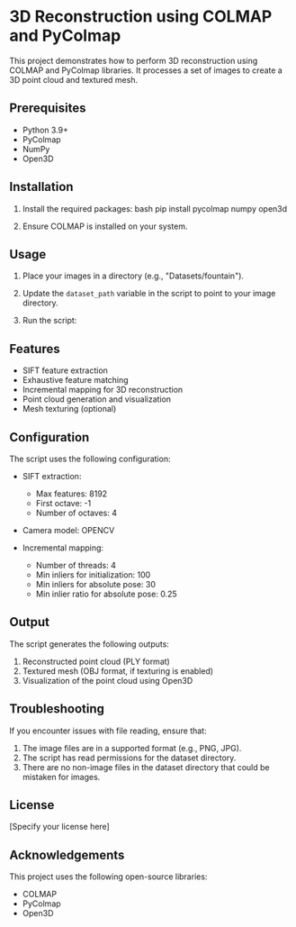 # 3D Reconstruction using COLMAP and PyColmap

This project demonstrates how to perform 3D reconstruction using COLMAP and PyColmap libraries. It processes a set of images to create a 3D point cloud and textured mesh.

## Prerequisites

- Python 3.9+
- PyColmap
- NumPy
- Open3D

## Installation

1. Install the required packages:
bash
pip install pycolmap numpy open3d

2. Ensure COLMAP is installed on your system.

## Usage

1. Place your images in a directory (e.g., "Datasets/fountain").

2. Update the `dataset_path` variable in the script to point to your image directory.

3. Run the script:


## Features

- SIFT feature extraction
- Exhaustive feature matching
- Incremental mapping for 3D reconstruction
- Point cloud generation and visualization
- Mesh texturing (optional)

## Configuration

The script uses the following configuration:

- SIFT extraction:
  - Max features: 8192
  - First octave: -1
  - Number of octaves: 4

- Camera model: OPENCV

- Incremental mapping:
  - Number of threads: 4
  - Min inliers for initialization: 100
  - Min inliers for absolute pose: 30
  - Min inlier ratio for absolute pose: 0.25

## Output

The script generates the following outputs:

1. Reconstructed point cloud (PLY format)
2. Textured mesh (OBJ format, if texturing is enabled)
3. Visualization of the point cloud using Open3D

## Troubleshooting

If you encounter issues with file reading, ensure that:

1. The image files are in a supported format (e.g., PNG, JPG).
2. The script has read permissions for the dataset directory.
3. There are no non-image files in the dataset directory that could be mistaken for images.

## License

[Specify your license here]

## Acknowledgements

This project uses the following open-source libraries:
- COLMAP
- PyColmap
- Open3D
